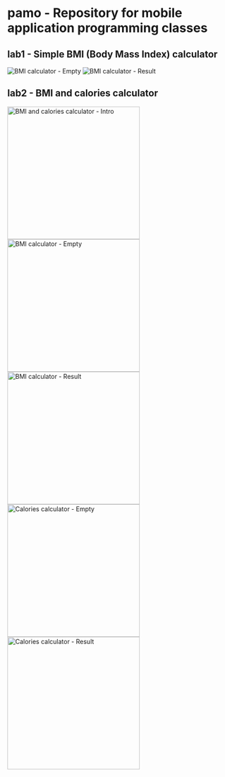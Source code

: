 # pamo - Repository for mobile application programming classes

## lab1 - Simple BMI (Body Mass Index) calculator
![BMI calculator - Empty](lab1/screenshots/1_1.png)
![BMI calculator - Result](lab1/screenshots/1_2.png)

## lab2 - BMI and calories calculator
<img src="lab2/screenshots/2_1.png" alt="BMI and calories calculator - Intro" width="300" style="display: inline-block;">
<img src="lab2/screenshots/2_2a.png" alt="BMI calculator - Empty" width="300" style="display: inline-block;">
<img src="lab2/screenshots/2_2b.png" alt="BMI calculator - Result" width="300" style="display: inline-block;">
<img src="lab2/screenshots/2_3a.png" alt="Calories calculator - Empty" width="300" style="display: inline-block;">
<img src="lab2/screenshots/2_3b.png" alt="Calories calculator - Result" width="300" style="display: inline-block;">
